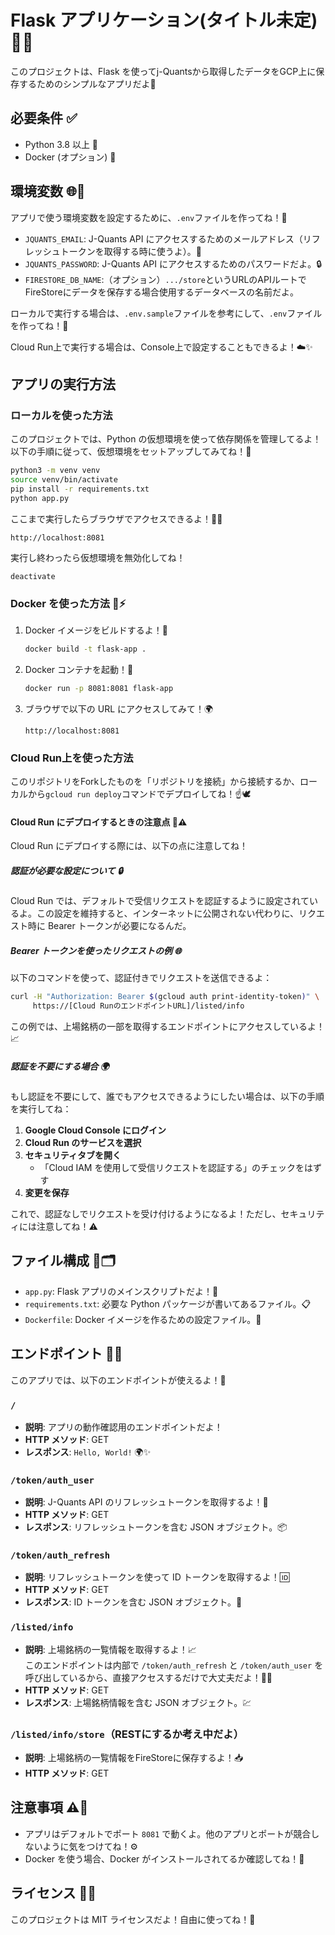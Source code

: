 # Flask アプリケーション(タイトル未定) 🚀✨

このプロジェクトは、Flask を使ってj-Quantsから取得したデータをGCP上に保存するためのシンプルなアプリだよ🌟

## 必要条件 ✅

- Python 3.8 以上 🐍
- Docker (オプション) 🐳

## 環境変数 🌐🔧

アプリで使う環境変数を設定するために、`.env`ファイルを作ってね！📝

- `JQUANTS_EMAIL`: J-Quants API にアクセスするためのメールアドレス（リフレッシュトークンを取得する時に使うよ）。📧
- `JQUANTS_PASSWORD`: J-Quants API にアクセスするためのパスワードだよ。🔒
- `FIRESTORE_DB_NAME`:（オプション）`.../store`というURLのAPIルートでFireStoreにデータを保存する場合使用するデータベースの名前だよ。

ローカルで実行する場合は、`.env.sample`ファイルを参考にして、`.env`ファイルを作ってね！📄

Cloud Run上で実行する場合は、Console上で設定することもできるよ！☁️✨

## アプリの実行方法

### ローカルを使った方法

このプロジェクトでは、Python の仮想環境を使って依存関係を管理してるよ！以下の手順に従って、仮想環境をセットアップしてみてね！🚀
```bash
python3 -m venv venv
source venv/bin/activate
pip install -r requirements.txt
python app.py
```
ここまで実行したらブラウザでアクセスできるよ！🕺✨
```
http://localhost:8081
```
実行し終わったら仮想環境を無効化してね！
```
deactivate
```

### Docker を使った方法 🐋⚡

1. Docker イメージをビルドするよ！🔨
   ```bash
   docker build -t flask-app .
   ```

2. Docker コンテナを起動！🎯
   ```bash
   docker run -p 8081:8081 flask-app
   ```

3. ブラウザで以下の URL にアクセスしてみて！🌍
   ```
   http://localhost:8081
   ```

### Cloud Run上を使った方法
このリポジトリをForkしたものを「リポジトリを接続」から接続するか、ローカルから`gcloud run deploy`コマンドでデプロイしてね！☝️🕊️

#### Cloud Run にデプロイするときの注意点 🚀⚠️

Cloud Run にデプロイする際には、以下の点に注意してね！

##### 認証が必要な設定について 🔒

Cloud Run では、デフォルトで受信リクエストを認証するように設定されているよ。この設定を維持すると、インターネットに公開されない代わりに、リクエスト時に Bearer トークンが必要になるんだ。

##### Bearer トークンを使ったリクエストの例 🌐

以下のコマンドを使って、認証付きでリクエストを送信できるよ：

```bash
curl -H "Authorization: Bearer $(gcloud auth print-identity-token)" \
     https://[Cloud RunのエンドポイントURL]/listed/info
```

この例では、上場銘柄の一部を取得するエンドポイントにアクセスしているよ！📈

##### 認証を不要にする場合 🌍

もし認証を不要にして、誰でもアクセスできるようにしたい場合は、以下の手順を実行してね：

1. **Google Cloud Console にログイン**
2. **Cloud Run のサービスを選択**
3. **セキュリティタブを開く**
   - 「Cloud IAM を使用して受信リクエストを認証する」のチェックをはずす
4. **変更を保存**

これで、認証なしでリクエストを受け付けるようになるよ！ただし、セキュリティには注意してね！⚠️

## ファイル構成 📂🗂️

- `app.py`: Flask アプリのメインスクリプトだよ！📝
- `requirements.txt`: 必要な Python パッケージが書いてあるファイル。📋
- `Dockerfile`: Docker イメージを作るための設定ファイル。🐋

## エンドポイント 🌟🔗

このアプリでは、以下のエンドポイントが使えるよ！🎉

### `/`
- **説明**: アプリの動作確認用のエンドポイントだよ！
- **HTTP メソッド**: GET
- **レスポンス**: `Hello, World!` 🌍✨

### `/token/auth_user`
- **説明**: J-Quants API のリフレッシュトークンを取得するよ！🔑
- **HTTP メソッド**: GET
- **レスポンス**: リフレッシュトークンを含む JSON オブジェクト。📦

### `/token/auth_refresh`
- **説明**: リフレッシュトークンを使って ID トークンを取得するよ！🆔
- **HTTP メソッド**: GET
- **レスポンス**: ID トークンを含む JSON オブジェクト。📄

### `/listed/info`
- **説明**: 上場銘柄の一覧情報を取得するよ！📈  
  このエンドポイントは内部で `/token/auth_refresh` と `/token/auth_user` を呼び出しているから、直接アクセスするだけで大丈夫だよ！🔄✨
- **HTTP メソッド**: GET
- **レスポンス**: 上場銘柄情報を含む JSON オブジェクト。💹

### `/listed/info/store`（RESTにするか考え中だよ）
- **説明**: 上場銘柄の一覧情報をFireStoreに保存するよ！📥  
- **HTTP メソッド**: GET

## 注意事項 ⚠️🚨

- アプリはデフォルトでポート `8081` で動くよ。他のアプリとポートが競合しないように気をつけてね！⚙️
- Docker を使う場合、Docker がインストールされてるか確認してね！🐳

## ライセンス 📜✨

このプロジェクトは MIT ライセンスだよ！自由に使ってね！🎉